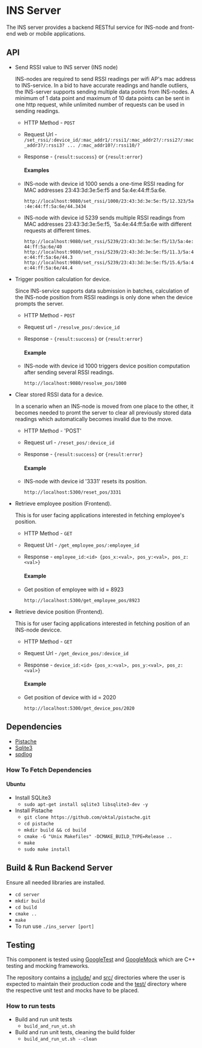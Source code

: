 # INS Server
The INS server provides a backend RESTful service for INS-node and front-end web or mobile applications.

## API
* Send RSSI value to INS server (INS node)

  INS-nodes are required to send RSSI readings per wifi AP's mac address to INS-service. In a bid to have accurate readings and handle outliers, the INS-server supports sending multiple data points from INS-nodes. A minimum of 1 data point and maximum of 10 data points can be sent in one http request, while unlimited number of requests can be used in sending readings.

  * HTTP Method - `POST`
  * Request Url -  `/set_rssi/:device_id/:mac_addr1/:rssi1/:mac_addr2?/:rssi2?/:mac_addr3?/:rssi3? ... /:mac_addr10?/:rssi10/?`
  * Response - `{result:success}` or `{result:error}`

    #### Examples
  * INS-node with device id 1000 sends a one-time RSSI reading for MAC addresses 23:43:3d:3e:5e:f5 and  5a:4e:44:ff:5a:6e.

    `http://localhost:9080/set_rssi/1000/23:43:3d:3e:5e:f5/12.323/5a:4e:44:ff:5a:6e/44.3434`

  * INS-node with device id 5239 sends multiple RSSI readings from MAC addresses 23:43:3d:3e:5e:f5, `5a:4e:44:ff:5a:6e with different requests at different times.

    `http://localhost:9080/set_rssi/5239/23:43:3d:3e:5e:f5/13/5a:4e:44:ff:5a:6e/40`
    `http://localhost:9080/set_rssi/5239/23:43:3d:3e:5e:f5/11.3/5a:4e:44:ff:5a:6e/44.3`
    `http://localhost:9080/set_rssi/5239/23:43:3d:3e:5e:f5/15.6/5a:4e:44:ff:5a:6e/44.4`

* Trigger position calculation for device.

  Since INS-service supports data submission in batches, calculation of the INS-node position from RSSI readings is only done when the device prompts the server.
  * HTTP Method - `POST`
  * Request url - `/resolve_pos/:device_id`
  * Response - `{result:success}` or `{result:error}`

    #### Example
  * INS-node with device id 1000 triggers device position computation after sending several RSSI readings.

    `http://localhost:9080/resolve_pos/1000`


* Clear stored RSSI data for a device.

  In a scenario when an INS-node is moved from one place to the other, it becomes needed to promt the server to clear all previously stored data readings which automatically becomes invalid due to the move.
  * HTTP Method - 'POST'
  * Request url - `/reset_pos/:device_id`
  * Response - `{result:success}` or `{result:error}`

    #### Example

  * INS-node with device id '3331' resets its position.

    `http://localhost:5300/reset_pos/3331`

* Retrieve employee position (Frontend).

  This is for user facing applications interested in fetching employee's position.
  * HTTP Method - `GET`
  * Request Url - `/get_employee_pos/:employee_id`
  * Response - `employee_id:<id> {pos_x:<val>, pos_y:<val>, pos_z:<val>}`

    #### Example
  * Get position of employee with id = 8923

    `http://localhost:5300/get_employee_pos/8923`

* Retrieve device position (Frontend).

  This is for user facing applications interested in fetching position of an INS-node devicce.
  * HTTP Method - `GET`
  * Request Url - `/get_device_pos/:device_id`
  * Response - `device_id:<id> {pos_x:<val>, pos_y:<val>, pos_z:<val>}`

    #### Example

  * Get position of device with id = 2020

    `http://localhost:5300/get_device_pos/2020`


## Dependencies
* [Pistache](http://pistache.io/)
* [Sqlite3](https://www.sqlite.org/)
* [spdlog](https://github.com/gabime/spdlog)

### How To Fetch Dependencies
#### Ubuntu
* Install SQLite3
    * `sudo apt-get install sqlite3 libsqlite3-dev -y`
* Install Pistache
    * `git clone https://github.com/oktal/pistache.git`
    * `cd pistache`
    * `mkdir build && cd build`
    * `cmake -G "Unix Makefiles" -DCMAKE_BUILD_TYPE=Release ..`
    * `make`
    * `sudo make install`

## Build & Run Backend Server
Ensure all needed libraries are installed.
* `cd server`
* `mkdir build`
* `cd build`
* `cmake ..`
* `make`
* To run use `./ins_server [port]`

## Testing
This component is tested using [GoogleTest](https://github.com/google/googletest/tree/master/googletest) and [GoogleMock](https://github.com/google/googletest/tree/master/googlemock) which are C++ testing and mocking frameworks.

The repository contains a [include/](include/) and [src/](src/) directories where the user is expected to maintain their production code and the [test/](test/) directory where the respective unit test and mocks have to be placed.


### How to run tests
* Build and run unit tests
  * `build_and_run_ut.sh`
* Build and run unit tests, cleaning the build folder
  * `build_and_run_ut.sh --clean`
